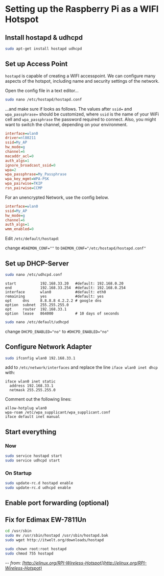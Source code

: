 # Setting up the Raspberry Pi as a WIFI Hotspot

## Install hostapd & udhcpd

```bash
sudo apt-get install hostapd udhcpd
```

## Set up Access Point

`hostapd` is capable of creating a WIFI accesspoint. We can configure many aspects of the hotspot, including name and security settings of the network.

Open the config file in a text editor…

```bash
sudo nano /etc/hostapd/hostapd.conf
```

…and make sure if looks as follows. The values after `ssid=` and `wpa_passphrase=` should be customized, where `ssid` is the name of your WiFi cell and `wpa_passphrase` the password required to connect. Also, you might want to switch the channel, depending on your environment.

```ini
interface=wlan0
driver=nl80211
ssid=My_AP
hw_mode=g
channel=6
macaddr_acl=0
auth_algs=1
ignore_broadcast_ssid=0
wpa=2
wpa_passphrase=My_Passphrase
wpa_key_mgmt=WPA-PSK
wpa_pairwise=TKIP
rsn_pairwise=CCMP
```
For an unencrypted Network, use the config below.

```ini
interface=wlan0
ssid=My_AP
hw_mode=g
channel=6
auth_algs=1
wmm_enabled=0
```

Edit `/etc/default/hostapd`:

change `#DAEMON_CONF=""` to `DAEMON_CONF="/etc/hostapd/hostapd.conf"`


## Set up DHCP-Server

```bash
sudo nano /etc/udhcpd.conf
```

```
start           192.168.33.20   #default: 192.168.0.20
end             192.168.33.254  #default: 192.168.0.254
interface       wlan0           #default: eth0
remaining       yes             #default: yes
opt     dns     8.8.8.8 4.2.2.2 # google dns
option  subnet  255.255.255.0
opt     router  192.168.33.1
option  lease   864000          # 10 days of seconds
```

```bash
sudo nano /etc/default/udhcpd
```
change `DHCPD_ENABLED="no"` to `#DHCPD_ENABLED="no"`
 
 
## Configure Network Adapter
 
```bash
sudo ifconfig wlan0 192.168.33.1
```
 
add to `/etc/network/interfaces` and replace the line `iface wlan0 inet dhcp` with:
 
```
iface wlan0 inet static
  address 192.168.33.1
  netmask 255.255.255.0
```

Comment out the following lines:

```
allow-hotplug wlan0
wpa-roam /etc/wpa_supplicant/wpa_supplicant.conf
iface default inet manual
```


## Start everything

### Now

```bash
sudo service hostapd start
sudo service udhcpd start
```

### On Startup

```bash
sudo update-rc.d hostapd enable
sudo update-rc.d udhcpd enable
```


## Enable port forwarding (optional)


## Fix for Edimax EW-7811Un

```bash
cd /usr/sbin
sudo mv /usr/sbin/hostapd /usr/sbin/hostapd.bak
sudo wget http://itwelt.org/downloads/hostapd

sudo chown root:root hostapd
sudo chmod 755 hostapd
```


--
*from: [http://elinux.org/RPI-Wireless-Hotspot](http://elinux.org/RPI-Wireless-Hotspot)*
